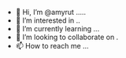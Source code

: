 - 👋 Hi, I’m @amyrut .....
- 👀 I’m interested in ..
- 🌱 I’m currently learning ...
- 💞️ I’m looking to collaborate on .
- 📫 How to reach me ...

<!---
amyrut/amyrut is a ✨ special ✨ repository because its `README.md` (this file) appears on your GitHub profile.
You can click the Preview link to take a look at your changes.
--->
